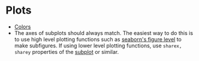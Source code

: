 # Plots

- [Colors](https://gist.github.com/mwaskom/b35f6ebc2d4b340b4f64a4e28e778486)
- The axes of subplots should always match.  The easiest way to do this is to use high level plotting functions such as  [seaborn's figure level](https://seaborn.pydata.org/tutorial/function_overview.html#figure-level-vs-axes-level-functions) to make subfigures. If using lower level plotting functions, use `sharex, sharey` properties of the [subplot](https://matplotlib.org/stable/api/_as_gen/matplotlib.pyplot.subplots.html) or similar. 

